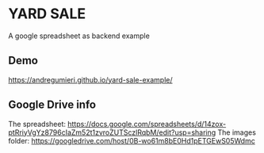 # YARD SALE
A google spreadsheet as backend example

## Demo
https://andregumieri.github.io/yard-sale-example/

## Google Drive info
The spreadsheet: https://docs.google.com/spreadsheets/d/14zox-ptRriyVgYz8796cIaZm52t1zvroZUTSczlRqbM/edit?usp=sharing
The images folder: https://googledrive.com/host/0B-wo61m8bE0Hd1pETGEwS05Wdmc
